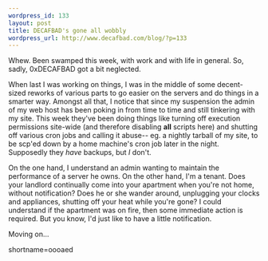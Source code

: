 ```yaml
--- 
wordpress_id: 133
layout: post
title: DECAFBAD's gone all wobbly
wordpress_url: http://www.decafbad.com/blog/?p=133
---
```

<p>Whew.  Been swamped this week, with work and with life in general.  So, sadly, 0xDECAFBAD got a bit neglected.  </p>
<p>When last I was working on things, I was in the middle of some decent-sized reworks of various parts to go easier on the servers and do things in a smarter way.  Amongst all that, I notice that since my suspension the admin of my web host has been poking in from time to time and still tinkering with my site.  This week they've been doing things like turning off execution permissions site-wide (and therefore disabling <b>all</b> scripts here) and shutting off various cron jobs and calling it abuse-- eg. a nightly tarball of my site, to be scp'ed down by a home machine's cron job later in the night.  Supposedly they <i>have</i> backups, but <i>I</i> don't.</p>
<p>On the one hand, I understand an admin wanting to maintain the performance of a server he owns.  On the other hand, I'm a tenant.  Does your landlord continually come into your apartment when you're not home, without notification?  Does he or she wander around, unplugging your clocks and appliances, shutting off your heat while you're gone?  I could understand if the apartment was on fire, then some immediate action is required.  But you know, I'd just like to have a little notification.</p>
<p>Moving on...</p>
<!--more-->
shortname=oooaed
